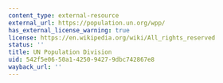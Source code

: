 ```yaml
---
content_type: external-resource
external_url: https://population.un.org/wpp/
has_external_license_warning: true
license: https://en.wikipedia.org/wiki/All_rights_reserved
status: ''
title: UN Population Division
uid: 542f5e06-50a1-4250-9427-9dbc742867e8
wayback_url: ''
---
```

